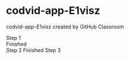 # codvid-app-E1visz
codvid-app-E1visz created by GitHub Classroom

 
Step 1   
Finished   
Step 2
Finished 
Step 3   
